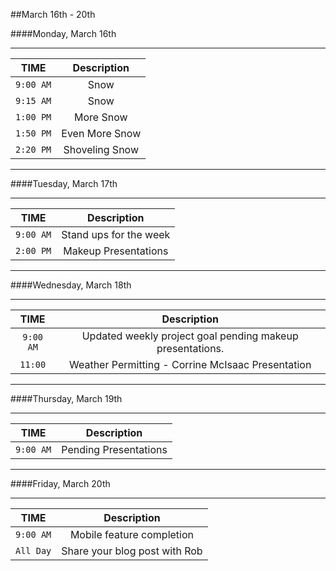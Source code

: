 ##March 16th - 20th

####Monday, March 16th

---

|TIME| Description|
|:---:|:---:|
|`9:00 AM`|Snow|
|`9:15 AM`|Snow|
|`1:00 PM`|More Snow|
|`1:50 PM`|Even More Snow|
|`2:20 PM`|Shoveling Snow|

---

####Tuesday, March 17th

---

|TIME| Description|
|:---:|:---:|
|`9:00 AM`| Stand ups for the week|
|`2:00 PM`| Makeup Presentations|

---

####Wednesday, March 18th

---

|TIME| Description|
|:---:|:---:|
|`9:00 AM`|Updated weekly project goal pending makeup presentations.|
|`11:00`|Weather Permitting - Corrine McIsaac Presentation|


---

####Thursday, March 19th

---

|TIME| Description|
|:---:|:---:|
|`9:00 AM`|Pending Presentations|

---

####Friday, March 20th

---

|TIME| Description|
|:---:|:---:|
|`9:00 AM`|Mobile feature completion|
|`All Day`|Share your blog post with Rob|

